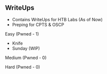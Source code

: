 ## WriteUps
- Contains WriteUps for HTB Labs (As of Now)
- Preping for CPTS & OSCP 


Easy (Pwned - 1)
- Knife
- Sunday (WIP) 

Medium (Pwned - 0)


Hard (Pwned - 0)
